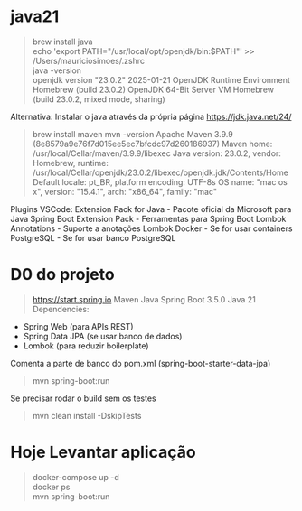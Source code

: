 # java21

> brew install java  
> echo 'export PATH="/usr/local/opt/openjdk/bin:$PATH"' >> /Users/mauriciosimoes/.zshrc  
> java -version     
openjdk version "23.0.2" 2025-01-21
OpenJDK Runtime Environment Homebrew (build 23.0.2)
OpenJDK 64-Bit Server VM Homebrew (build 23.0.2, mixed mode, sharing)

Alternativa: Instalar o java através da própria página
https://jdk.java.net/24/

> brew install maven
> mvn -version
Apache Maven 3.9.9 (8e8579a9e76f7d015ee5ec7bfcdc97d260186937)
Maven home: /usr/local/Cellar/maven/3.9.9/libexec
Java version: 23.0.2, vendor: Homebrew, runtime: /usr/local/Cellar/openjdk/23.0.2/libexec/openjdk.jdk/Contents/Home
Default locale: pt_BR, platform encoding: UTF-8s
OS name: "mac os x", version: "15.4.1", arch: "x86_64", family: "mac"

Plugins VSCode:
Extension Pack for Java	- Pacote oficial da Microsoft para Java
Spring Boot Extension Pack - Ferramentas para Spring Boot
Lombok Annotations - Suporte a anotações Lombok
Docker - Se for usar containers
PostgreSQL - Se for usar banco PostgreSQL

# D0 do projeto
> https://start.spring.io
Maven
Java
Spring Boot 3.5.0
Java 21
Dependencies:
- Spring Web (para APIs REST)
- Spring Data JPA (se usar banco de dados)
- Lombok (para reduzir boilerplate)

Comenta a parte de banco do pom.xml (spring-boot-starter-data-jpa)

> mvn spring-boot:run  

Se precisar rodar o build sem os testes
> mvn clean install -DskipTests 

# Hoje Levantar aplicação

> docker-compose up -d  
> docker ps  
> mvn spring-boot:run  
